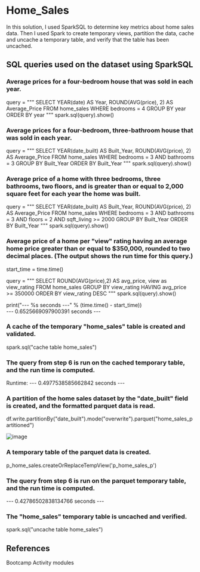# Home_Sales

In this solution, I used SparkSQL to determine key metrics about home sales data. Then I used Spark to create temporary views, partition the data, cache and uncache a temporary table, and verify that the table has been uncached.

## SQL queries used on the dataset using SparkSQL

### Average prices for a four-bedroom house that was sold in each year.

query = """
SELECT YEAR(date) AS Year, ROUND(AVG(price), 2) AS Average_Price
FROM home_sales
WHERE bedrooms = 4
GROUP BY year
ORDER BY year
"""
spark.sql(query).show()

### Average prices for a four-bedroom, three-bathroom house that was sold in each year.

query = """
SELECT YEAR(date_built) AS Built_Year, ROUND(AVG(price), 2) AS Average_Price
FROM home_sales
WHERE bedrooms = 3 AND bathrooms = 3
GROUP BY Built_Year
ORDER BY Built_Year
"""
spark.sql(query).show()

### Average price of a home with three bedrooms, three bathrooms, two floors, and is greater than or equal to 2,000 square feet for each year the home was built.

query = """
SELECT YEAR(date_built) AS Built_Year, ROUND(AVG(price), 2) AS Average_Price
FROM home_sales
WHERE bedrooms = 3 AND bathrooms = 3 
AND floors = 2 AND sqft_living >= 2000
GROUP BY Built_Year
ORDER BY Built_Year
"""
spark.sql(query).show()

### Average price of a home per "view" rating having an average home price greater than or equal to $350,000, rounded to two decimal places. (The output shows the run time for this query.)

start_time = time.time()

query = """
SELECT ROUND(AVG(price),2) AS avg_price, view as view_rating
FROM home_sales
GROUP BY view_rating
HAVING avg_price >= 350000
ORDER BY view_rating DESC
"""
spark.sql(query).show()

print("--- %s seconds ---" % (time.time() - start_time)) <br>
--- 0.6525669097900391  seconds ---

### A cache of the temporary "home_sales" table is created and validated. 
spark.sql("cache table home_sales")

### The query from step 6 is run on the cached temporary table, and the run time is computed.
Runtime: --- 0.4977538585662842  seconds ---

### A partition of the home sales dataset by the "date_built" field is created, and the formatted parquet data is read.
df.write.partitionBy("date_built").mode("overwrite").parquet("home_sales_partitioned")

![image](https://github.com/user-attachments/assets/3f5eea85-cb5f-4c8b-a096-5aafbf7ef499)


### A temporary table of the parquet data is created.
p_home_sales.createOrReplaceTempView('p_home_sales_p')

### The query from step 6 is run on the parquet temporary table, and the run time is computed.
--- 0.42786502838134766  seconds ---

### The "home_sales" temporary table is uncached and verified. 
spark.sql("uncache table home_sales")

## References
Bootcamp Activity modules
